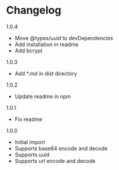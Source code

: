 # Changelog

1.0.4

* Move @types/uuid to devDependencies
* Add installation in readme
* Add bcrypt

1.0.3

* Add *.md in dist directory

1.0.2

* Update readme in npm

1.0.1

* Fix readme

1.0.0

* Initial import
* Supports base64 encode and decode
* Supports uuid
* Supports url encode and decode